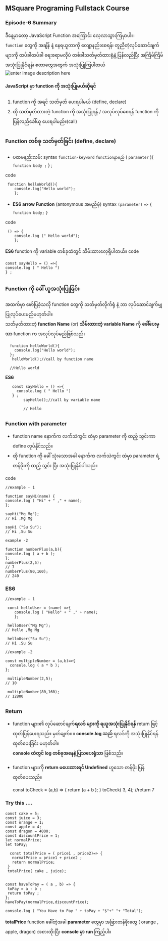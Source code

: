 ﻿
## MSquare Programing Fullstack Course

### Episode-6 Summary

ဒီနေ့မှာတော့ JavaScript Function အကြောင်း လေ့လာသွားကြမှာပါ။၊<br>
 `function` တွေကို အချိန် နဲ့ နေရယူတာကို လျော့နည်းစေရန်၊ တူညီတဲ့လုပ်ဆောင်ချက်များကို ထပ်ခါထပ်ခါ ရေးစရာမလိုပဲ  တစ်ခါသတ်မှတ်ထားရုံနဲ့ ပြန်လည်ပြီး အကြိမ်ကြိမ် အသုံးပြုနိုင်ရန်၊ စတာတွေအတွက် အသုံးပြုကြပါတယ်
![enter image description here](https://res.cloudinary.com/practicaldev/image/fetch/s--pClJgvrv--/c_limit,f_auto,fl_progressive,q_auto,w_880/https://dev-to-uploads.s3.amazonaws.com/i/mt2jlra7jd5gdgl8up8y.png)


#### JavaScript မှာ function ကို အသုံးပြုမယ်ဆိုရင်

 1. function ကို အရင် သတ်မှတ် ပေးရပါမယ် (define, declare)
 2. ထို သတ်မှတ်ထားတဲ့ function ကို အသုံးပြုရန် / အလုပ်လုပ်စေရန် function ကို ပြန်လည်ခေါ်ယူ ပေးရပါမည်။(call)
  
  ##
  ### Function တစ်ခု သတ်မှတ်ခြင်း (define, declare)
  - ပထမနည်းလမ်း
syntax
      ``function-keyword`` ``functionနာမည်`` ( ``parameter`` ){
       ``function body ;``
       } ;

   code

     function helloWorld(){
        console.log("Hello world");
        };

- **ES6 arrow Function** (antonymous အမည်မဲ့)
syntax
   `(parameter)` `=>` `{`
   `function body;`
   `}`

code
   

     () => {
        console.log (" Hello world");
        };

 **ES6** function ကို variable တစ်ခုထဲတွင် သိမ်းထားလေ့ရှိပါတယ်။
code

    const sayHello = () =>{
    console.log ( " Hello ")
    } ;
         
##
### Function ကို ခေါ် ယူအသုံးပြုခြင်း
အထက်မှာ ဖော်ပြခဲ့သလို function တွေကို သတ်မှတ်လိုက်ရုံ နဲ့ ဘာ လုပ်ဆောင်ချက်မျှ
ပြုလုပ်ပေးမည်မဟုတ်ပါ။<br>
သတ်မှတ်ထားတဲ့ **function Name** (or) **သိမ်းထားတဲ့ variable Name** ကို **ခေါ််ပေးမှသာ** function က အလုပ်လုပ်မည်ဖြစ်သည်။

    
      function helloWorld(){
        console.log("Hello world");
      };
       helloWorld();//call by function name
      
      //Hello world

**ES6**
   

       const sayHello = () =>{
         console.log ( " Hello ")
       } ;
            sayHello();//call by variable name
            
            // Hello
##
### **Function with parameter**
 - function name နောက်က လက်သဲကွင်း ထဲမှာ parameter ကို ထည့် သွင်းကာ define လုပ်နိုင်သည်။
 - ထို function ကို ခေါ် သုံးသောအခါ နောက်က လက်သဲကွင်း ထဲမှာ parameter ရဲ့ တန်ဖိုးကို ထည့် သွင်း
 ပြီး အသုံးပြုနိုင်ပါသည်။

code

    //example - 1
    
    function sayHi(name) {
    console.log ( "Hi" + " ," + name);
    };
    
    sayHi("Mg Mg");
    // Hi ,Mg Mg
    
    sayHi ("Su Su");
    // Hi ,Su Su
    
    example -2
    
    function numberPlus(a,b){
    console.log ( a + b );
    };
    numberPlus(2,5);
    // 7
    numberPlus(80,160);
    // 240

 
 ### ES6
 

    //example - 1
    
     const helloUser = (name) =>{
        console.log ( "Hello" + " ," + name);
        };
        
     helloUser("Mg Mg");
    // Hello ,Mg Mg
    
     helloUser("Su Su");
    // Hi ,Su Su
    
    //example -2
    
    const multipleNumber = (a,b)=>{
      console.log ( a * b );
    };
    
     multipleNumber(2,5);
    // 10
    
     multipleNumber(80,160);
    // 12800
##
### Return
 - function များ၏ လုပ်ဆောင်ချက်**ရလဒ် များကို ရယူအသုံးပြုနိုင်ရန်** return ဖြင့် ထုတ်ပြန်ပေးရသည်။
မှတ်ချက်။ ။ **console.log သည်** ရလဒ်ကို အသုံးပြုနိုင်ရန် ထုတ်ပေးခြင်း မဟုတ်ပါ။ <br>
**console ထဲတွင် log တစ်ခုအနေနဲ့ ပြသပေးရုံသာ** ဖြစ်သည်။
 
 - function များကို **return မပေးထားရင် Undefined** ဟူသော တန်ဖိုး
   ပြန်ထုတ်ပေးသည်။

 
  

     const toCheck = (a,b) => {
             return (a + b );
             }
             toCheck( 3, 4);
             //return 7

### Try this ....

    const cake = 5;
    const juice = 3;
    const orange = 1;
    const apple = 4;
    const dragon = 4000;
    const discountPrice = 1;
    let normalPrice;
    let toPay;
    
      const totalPrice = ( price1 , price2)=> {
       normalPrice = price1 + price2 ;
       return normalPrice;
     }
     totalPrice( cake , juice);
    
   
    const haveToPay = ( a , b) => {
     toPay = a - b ;
     return toPay ;
    };
    haveToPay(normalPrice,discountPrice);
    
    console.log ( "You Have to Pay " + toPay + "$"+" "+ "Total");

       
**totalPrice** function ခေါ််တဲ့အခါ  **parameter** တွေမှာ အခြားတန်ဖိုးတွေ ( orange , apple, dragon) အစားထိုးပြီး **console မှာ run** ကြည့်ပါ။
